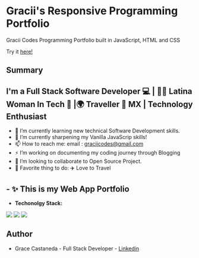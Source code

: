 # Gracii's Responsive Programming Portfolio

Gracii Codes Programming Portfolio built in JavaScript, HTML and CSS

Try it [here!](https://github.com/graciicodes/portfolio)

## Summary

## I'm a Full Stack Software Developer 💻 | 👩🏻‍ Latina Woman In Tech 🌺 |🌍 Traveller 📍 MX | Technology Enthusiast

- 🔭 I’m currently learning new technical Software Development skills.
- 🌱 I’m currently sharpening my Vanilla JavaScrip skills!
- 📫 How to reach me: email : graciicodes@gmail.com
- ⚡ I’m working on documenting my coding journey through Blogging
- 👯 I’m looking to collaborate to Open Source Project.
- 💖 Favorite thing to do: ✈️ Love to Travel

## - ✨ This is my Web App Portfolio

- **Techonolgy Stack:**

<img src="https://img.shields.io/badge/HTML5-E34F26?style=for-the-badge&logo=html5&logoColor=white" /> <img src="https://img.shields.io/badge/CSS3-1572B6?style=for-the-badge&logo=css3&logoColor=white" /> <img src="https://img.shields.io/badge/JavaScript-F7DF1E?style=for-the-badge&logo=javascript&logoColor=black" />

## Author

- Grace Castaneda - Full Stack Developer - [Linkedin](https://www.linkedin.com/in/castanedagrace/)
